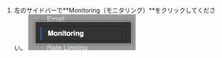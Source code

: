 1. 左のサイドバーで**Monitoring（モニタリング）**をクリックしてください。 ![モニタリングタブ](/assets/images/enterprise/management-console/monitoring-tab.png)
